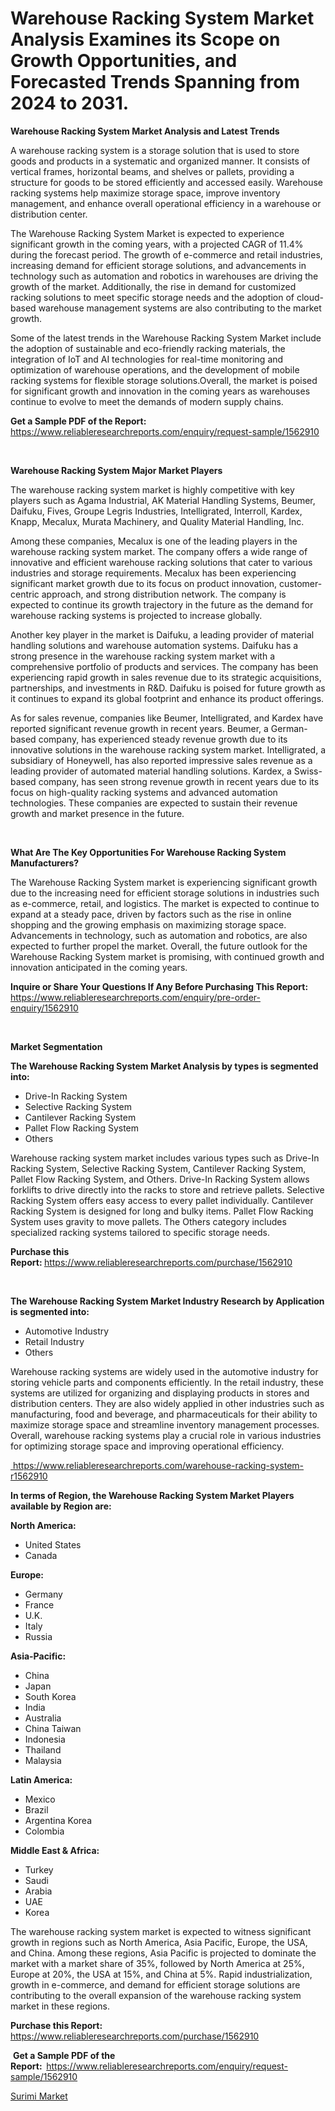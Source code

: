 <p><h1>Warehouse Racking System Market Analysis Examines its Scope on Growth Opportunities, and Forecasted Trends Spanning from 2024 to 2031.</h1></p><p><strong>Warehouse Racking System Market Analysis and Latest Trends</strong></p>
<p><p>A warehouse racking system is a storage solution that is used to store goods and products in a systematic and organized manner. It consists of vertical frames, horizontal beams, and shelves or pallets, providing a structure for goods to be stored efficiently and accessed easily. Warehouse racking systems help maximize storage space, improve inventory management, and enhance overall operational efficiency in a warehouse or distribution center.</p><p>The Warehouse Racking System Market is expected to experience significant growth in the coming years, with a projected CAGR of 11.4% during the forecast period. The growth of e-commerce and retail industries, increasing demand for efficient storage solutions, and advancements in technology such as automation and robotics in warehouses are driving the growth of the market. Additionally, the rise in demand for customized racking solutions to meet specific storage needs and the adoption of cloud-based warehouse management systems are also contributing to the market growth.</p><p>Some of the latest trends in the Warehouse Racking System Market include the adoption of sustainable and eco-friendly racking materials, the integration of IoT and AI technologies for real-time monitoring and optimization of warehouse operations, and the development of mobile racking systems for flexible storage solutions.Overall, the market is poised for significant growth and innovation in the coming years as warehouses continue to evolve to meet the demands of modern supply chains.</p></p>
<p><strong>Get a Sample PDF of the Report:&nbsp;</strong> <a href="https://www.reliableresearchreports.com/enquiry/request-sample/1562910">https://www.reliableresearchreports.com/enquiry/request-sample/1562910</a></p>
<p>&nbsp;</p>
<p><strong>Warehouse Racking System Major Market Players</strong></p>
<p><p>The warehouse racking system market is highly competitive with key players such as Agama Industrial, AK Material Handling Systems, Beumer, Daifuku, Fives, Groupe Legris Industries, Intelligrated, Interroll, Kardex, Knapp, Mecalux, Murata Machinery, and Quality Material Handling, Inc. </p><p>Among these companies, Mecalux is one of the leading players in the warehouse racking system market. The company offers a wide range of innovative and efficient warehouse racking solutions that cater to various industries and storage requirements. Mecalux has been experiencing significant market growth due to its focus on product innovation, customer-centric approach, and strong distribution network. The company is expected to continue its growth trajectory in the future as the demand for warehouse racking systems is projected to increase globally.</p><p>Another key player in the market is Daifuku, a leading provider of material handling solutions and warehouse automation systems. Daifuku has a strong presence in the warehouse racking system market with a comprehensive portfolio of products and services. The company has been experiencing rapid growth in sales revenue due to its strategic acquisitions, partnerships, and investments in R&D. Daifuku is poised for future growth as it continues to expand its global footprint and enhance its product offerings.</p><p>As for sales revenue, companies like Beumer, Intelligrated, and Kardex have reported significant revenue growth in recent years. Beumer, a German-based company, has experienced steady revenue growth due to its innovative solutions in the warehouse racking system market. Intelligrated, a subsidiary of Honeywell, has also reported impressive sales revenue as a leading provider of automated material handling solutions. Kardex, a Swiss-based company, has seen strong revenue growth in recent years due to its focus on high-quality racking systems and advanced automation technologies. These companies are expected to sustain their revenue growth and market presence in the future.</p></p>
<p>&nbsp;</p>
<p><strong>What Are The Key Opportunities For Warehouse Racking System Manufacturers?</strong></p>
<p><p>The Warehouse Racking System market is experiencing significant growth due to the increasing need for efficient storage solutions in industries such as e-commerce, retail, and logistics. The market is expected to continue to expand at a steady pace, driven by factors such as the rise in online shopping and the growing emphasis on maximizing storage space. Advancements in technology, such as automation and robotics, are also expected to further propel the market. Overall, the future outlook for the Warehouse Racking System market is promising, with continued growth and innovation anticipated in the coming years.</p></p>
<p><strong>Inquire or Share Your Questions If Any Before Purchasing This Report:</strong> <a href="https://www.reliableresearchreports.com/enquiry/pre-order-enquiry/1562910">https://www.reliableresearchreports.com/enquiry/pre-order-enquiry/1562910</a></p>
<p>&nbsp;</p>
<p><strong>Market Segmentation</strong></p>
<p><strong>The Warehouse Racking System Market Analysis by types is segmented into:</strong></p>
<p><ul><li>Drive-In Racking System</li><li>Selective Racking System</li><li>Cantilever Racking System</li><li>Pallet Flow Racking System</li><li>Others</li></ul></p>
<p><p>Warehouse racking system market includes various types such as Drive-In Racking System, Selective Racking System, Cantilever Racking System, Pallet Flow Racking System, and Others. Drive-In Racking System allows forklifts to drive directly into the racks to store and retrieve pallets. Selective Racking System offers easy access to every pallet individually. Cantilever Racking System is designed for long and bulky items. Pallet Flow Racking System uses gravity to move pallets. The Others category includes specialized racking systems tailored to specific storage needs.</p></p>
<p><strong>Purchase this Report:&nbsp;</strong><a href="https://www.reliableresearchreports.com/purchase/1562910">https://www.reliableresearchreports.com/purchase/1562910</a></p>
<p>&nbsp;</p>
<p><strong>The Warehouse Racking System Market Industry Research by Application is segmented into:</strong></p>
<p><ul><li>Automotive Industry</li><li>Retail Industry</li><li>Others</li></ul></p>
<p><p>Warehouse racking systems are widely used in the automotive industry for storing vehicle parts and components efficiently. In the retail industry, these systems are utilized for organizing and displaying products in stores and distribution centers. They are also widely applied in other industries such as manufacturing, food and beverage, and pharmaceuticals for their ability to maximize storage space and streamline inventory management processes. Overall, warehouse racking systems play a crucial role in various industries for optimizing storage space and improving operational efficiency.</p></p>
<p><a href="https://www.reliableresearchreports.com/warehouse-racking-system-r1562910">&nbsp;https://www.reliableresearchreports.com/warehouse-racking-system-r1562910</a></p>
<p><strong>In terms of Region, the Warehouse Racking System Market Players available by Region are:</strong></p>
<p>
    <p> <strong> North America: </strong>
        <ul>
            <li>United States</li>
            <li>Canada</li>
        </ul>
        </p> 
    <p> <strong> Europe: </strong>
        <ul>
            <li>Germany</li>
            <li>France</li>
            <li>U.K.</li>
            <li>Italy</li>
            <li>Russia</li>
        </ul>
        </p> 
    <p> <strong> Asia-Pacific: </strong>
        <ul>
            <li>China</li>
            <li>Japan</li>
            <li>South Korea</li>
            <li>India</li>
            <li>Australia</li>
            <li>China Taiwan</li>
            <li>Indonesia</li>
            <li>Thailand</li>
            <li>Malaysia</li>
        </ul>
        </p> 
    <p> <strong> Latin America: </strong>
        <ul>
            <li>Mexico</li>
            <li>Brazil</li>
            <li>Argentina Korea</li>
            <li>Colombia</li>
        </ul>
        </p> 
    <p> <strong> Middle East & Africa: </strong>
        <ul>
            <li>Turkey</li>
            <li>Saudi</li>
            <li>Arabia</li>
            <li>UAE</li>
            <li>Korea</li>
        </ul>
    </p>
    </p>
<p><p>The warehouse racking system market is expected to witness significant growth in regions such as North America, Asia Pacific, Europe, the USA, and China. Among these regions, Asia Pacific is projected to dominate the market with a market share of 35%, followed by North America at 25%, Europe at 20%, the USA at 15%, and China at 5%. Rapid industrialization, growth in e-commerce, and demand for efficient storage solutions are contributing to the overall expansion of the warehouse racking system market in these regions.</p></p>
<p><strong>Purchase this Report: </strong><a href="https://www.reliableresearchreports.com/purchase/1562910">https://www.reliableresearchreports.com/purchase/1562910</a></p>
<p>&nbsp;<strong>Get a Sample PDF of the Report:&nbsp;&nbsp;</strong><a href="https://www.reliableresearchreports.com/enquiry/request-sample/1562910">https://www.reliableresearchreports.com/enquiry/request-sample/1562910</a></p>
<p><strong></strong></p>
<p><p><a href="https://medium.com/@felipestehr/surimi-market-size-share-analysis-growth-trends-forecasts-2024-2031-0f1b3a1dc32b">Surimi Market</a></p></p>